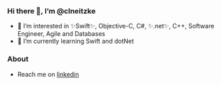 ### Hi there 👋,  I’m @clneitzke 

- 🔭 I’m interested in ✨Swift✨, Objective-C, C#, ✨.net✨, C++, Software Engineer, Agile and Databases
- 🌱 I’m currently learning Swift and dotNet

### About

- Reach me on [linkedin](https://linkedin.com/in/clneitzke/)

